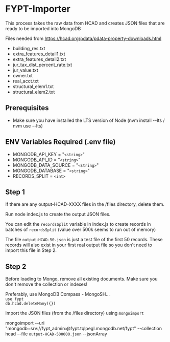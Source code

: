 # FYPT-Importer

This process takes the raw data from HCAD and creates JSON files that are ready to be imported into MongoDB

Files needed from https://hcad.org/pdata/pdata-property-downloads.html

- building_res.txt
- extra_features_detail1.txt
- extra_features_detail2.txt
- jur_tax_dist_percent_rate.txt
- jur_value.txt
- owner.txt
- real_acct.txt
- structural_elem1.txt
- structural_elem2.txt

## Prerequisites

- Make sure you have installed the LTS version of Node (nvm install --lts / nvm use --lts)

## ENV Variables Required (.env file)

- MONGODB_API_KEY = "`<string>`"
- MONGODB_API_ID = "`<string>`"
- MONGODB_DATA_SOURCE = "`<string>`"
- MONGODB_DATABASE = "`<string>`"
- RECORDS_SPLIT = `<int>`

## Step 1

If there are any output-HCAD-XXXX files in the /files directory, delete them.

Run node index.js to create the output JSON files.

You can edit the `recordsSplit` variable in index.js to create records in batches of `recordsSplit` (value over 500k seems to run out of memory)

The file `output-HCAD-50.json` is just a test file of the first 50 records. These records will also exist in your first real output file so you don't need to import this file in Step 2.

## Step 2

Before loading to Mongo, remove all existing documents. Make sure you don't remove the collection or indexes!

Preferably, use MongoDB Compass - MongoSH...\
`use fypt`\
`db.hcad.deleteMany({})`

Import the JSON files (from the /files directory) using `mongoimport`

mongoimport --uri "mongodb+srv://fypt_admin:<password>@fypt.tqlpegl.mongodb.net/fypt" --collection hcad --file `output-HCAD-500000.json` --jsonArray
